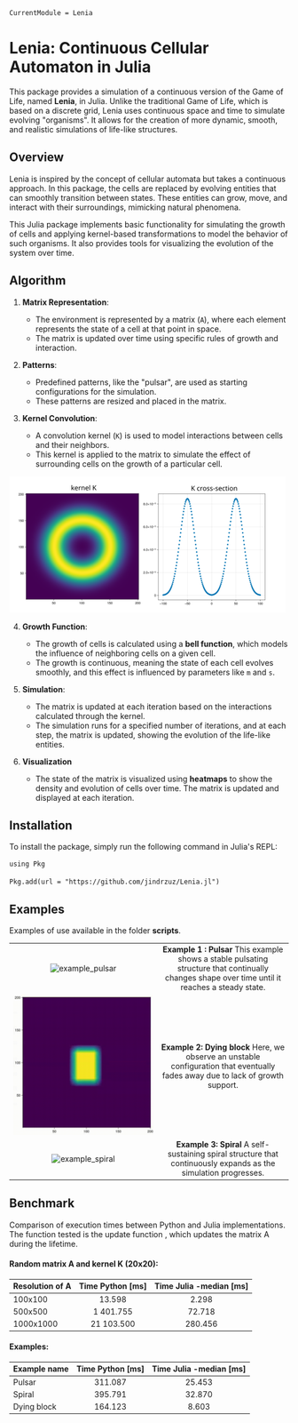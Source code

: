 ```@meta
CurrentModule = Lenia
```

# Lenia: Continuous Cellular Automaton in Julia

This package provides a simulation of a continuous version of the Game of Life, named **Lenia**, in Julia. Unlike the traditional Game of Life, which is based on a discrete grid, Lenia uses continuous space and time to simulate evolving "organisms". It allows for the creation of more dynamic, smooth, and realistic simulations of life-like structures. 

## Overview

Lenia is inspired by the concept of cellular automata but takes a continuous approach. In this package, the cells are replaced by evolving entities that can smoothly transition between states. These entities can grow, move, and interact with their surroundings, mimicking natural phenomena.

This Julia package implements basic functionality for simulating the growth of cells and applying kernel-based transformations to model the behavior of such organisms. It also provides tools for visualizing the evolution of the system over time.

## Algorithm

1. **Matrix Representation**:
   - The environment is represented by a matrix (`A`), where each element represents the state of a cell at that point in space.
   - The matrix is updated over time using specific rules of growth and interaction.

2. **Patterns**:
   - Predefined patterns, like the "pulsar", are used as starting configurations for the simulation.
   - These patterns are resized and placed in the matrix.

3. **Kernel Convolution**:
   - A convolution kernel (`K`) is used to model interactions between cells and their neighbors.
   - This kernel is applied to the matrix to simulate the effect of surrounding cells on the growth of a particular cell.

  ![kernel](./images/kernel.png)

4. **Growth Function**:
   - The growth of cells is calculated using a **bell function**, which models the influence of neighboring cells on a given cell.
   - The growth is continuous, meaning the state of each cell evolves smoothly, and this effect is influenced by parameters like `m` and `s`.

5. **Simulation**:
   - The matrix is updated at each iteration based on the interactions calculated through the kernel.
   - The simulation runs for a specified number of iterations, and at each step, the matrix is updated, showing the evolution of the life-like entities.

6. **Visualization**
    - The state of the matrix is visualized using **heatmaps** to show the density and evolution of cells over time. The matrix is updated and displayed at each iteration.

## Installation

To install the package, simply run the following command in Julia's REPL:

```
using Pkg

Pkg.add(url = "https://github.com/jindrzuz/Lenia.jl")
```

## Examples
Examples of use available in the folder **scripts**.

|               |             |
|:-------------:|:-----------:|
|![example_pulsar](./images/example_pulsar.gif)| **Example 1 : Pulsar** This example shows a stable pulsating structure that continually changes shape over time until it reaches a steady state.|
|![example_dying_block](./images/example_dying_block.gif)| **Example 2: Dying block** Here, we observe an unstable configuration that eventually fades away due to lack of growth support.| 
|![example_spiral](./images/example_spiral.gif)| **Example 3: Spiral** A self-sustaining spiral structure that continuously expands as the simulation progresses.|


## Benchmark
Comparison of execution times between Python and Julia implementations. The function tested is the update function , which updates the matrix A during the lifetime. 

#### Random matrix A and kernel K (20x20):
| Resolution of A | Time Python [ms] | Time Julia -median [ms] |
|-----------------|:----------------:|:-----------------------:|
| 100x100         |       13.598     |           2.298         |
| 500x500         |    1 401.755     |          72.718         |
| 1000x1000       |   21 103.500     |         280.456         |

#### Examples:
| Example name    | Time Python [ms] | Time Julia -median [ms] |
|-----------------|:----------------:|:-----------------------:|
| Pulsar          |      311.087     |         25.453          |
| Spiral          |      395.791     |         32.870          |
| Dying block     |      164.123     |          8.603          |
